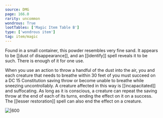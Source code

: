 ```yaml
---
source: DMG
page: 166.0
rarity: uncommon
wondrous: True
lootTables: ['Magic Item Table B']
type: ['wondrous item']
tag: item/magic
---
```


Found in a small container, this powder resembles very fine sand. It appears to be [[dust of disappearance]], and an [[identify]] spell reveals it to be such. There is enough of it for one use.

When you use an action to throw a handful of the dust into the air, you and each creature that needs to breathe within 30 feet of you must succeed on a DC 15 Constitution saving throw or become unable to breathe while sneezing uncontrollably. A creature affected in this way is [[incapacitated]] and suffocating. As long as it is conscious, a creature can repeat the saving throw at the end of each of its turns, ending the effect on it on a success. The [[lesser restoration]] spell can also end the effect on a creature.


![|600](https://5e.tools/img/items/DMG/Dust%20of%20Sneezing%20and%20Choking.jpg)